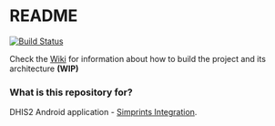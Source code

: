 # README #

[![Build Status](https://app.bitrise.io/app/c9d408d1d812ee38/status.svg?token=rRrRhauf6lNbXWnIIVbjnw&branch=master)](https://app.bitrise.io/app/c9d408d1d812ee38)

Check the [Wiki](https://github.com/dhis2/dhis2-android-capture-app/wiki) for information about how to build the project and its architecture **(WIP)**

### What is this repository for? ###

DHIS2 Android application - [Simprints Integration](https://sites.google.com/simprints.com/simprints-for-developers/custom-integrations).
